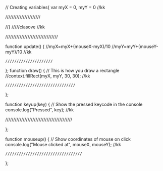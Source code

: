 // Creating variables{
var myX = 0, myY = 0
//kk


//////////////////////


//}
/////clasove
//kk


/////////////////////////////////




function update() {
    //myX=myX+(mouseX-myX)/10
    //myY=myY+(mouseY-myY)/10
    //kk
    
    
    
    /////////////////////
    
    
    
    
};
function draw() {
    // This is how you draw a rectangle
    //context.fillRect(myX, myY, 30, 30);
    //kk
    
    
    
    ///////////////////////////////
    
    
};

function keyup(key) {
    // Show the pressed keycode in the console
    console.log("Pressed", key);
 //kk   
    
    
    
//////////////////////////////////////////

    
    
};

function mouseup() {
    // Show coordinates of mouse on click
    console.log("Mouse clicked at", mouseX, mouseY);
    //kk
    
    
    
    
    //////////////////////////////////
    
    
    
    
    
};
